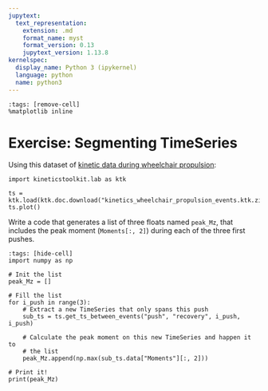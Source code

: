 ```yaml
---
jupytext:
  text_representation:
    extension: .md
    format_name: myst
    format_version: 0.13
    jupytext_version: 1.13.8
kernelspec:
  display_name: Python 3 (ipykernel)
  language: python
  name: python3
---
```


```{code-cell} ipython3
:tags: [remove-cell]
%matplotlib inline
```

# Exercise: Segmenting TimeSeries

Using this dataset of [kinetic data during wheelchair propulsion](dataset_kinetics_wheelchair_propulsion.md):

```{code-cell} ipython3
import kineticstoolkit.lab as ktk

ts = ktk.load(ktk.doc.download("kinetics_wheelchair_propulsion_events.ktk.zip"))
ts.plot()
```

Write a code that generates a list of three floats named `peak_Mz`, that includes the peak moment (`Moments[:, 2]`) during each of the three first pushes.

```{code-cell} ipython3
:tags: [hide-cell]
import numpy as np

# Init the list
peak_Mz = []

# Fill the list
for i_push in range(3):
    # Extract a new TimeSeries that only spans this push
    sub_ts = ts.get_ts_between_events("push", "recovery", i_push, i_push)

    # Calculate the peak moment on this new TimeSeries and happen it to
    # the list
    peak_Mz.append(np.max(sub_ts.data["Moments"][:, 2]))

# Print it!
print(peak_Mz)
```